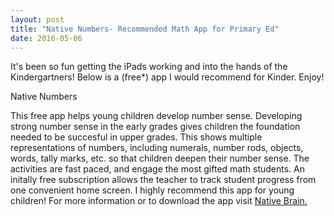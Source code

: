 ```yaml
---
layout: post
title: "Native Numbers- Recommended Math App for Primary Ed"
date: 2016-05-06
---
```

<p>
It's been so fun getting the iPads working and into the hands of the Kindergartners! Below is a (free*) app I would recommend for Kinder. Enjoy!
</p>

<h>Native Numbers</h>
<p>
This free app helps young children develop number sense. Developing strong number sense in the early grades gives children the foundation needed to be succesful in upper grades. This shows multiple representations of numbers, including numerals, number rods, objects, words, tally marks, etc. so that children deepen their number sense. The activities are fast paced, and engage the most gifted math students. An initally free subscription allows the teacher to track student progress from one convenient home screen. 
I highly recommend this app for young children!
For more information or to download the app visit
<a href="http://www.nativebrain.com/apps">Native Brain.</a>
</p>
